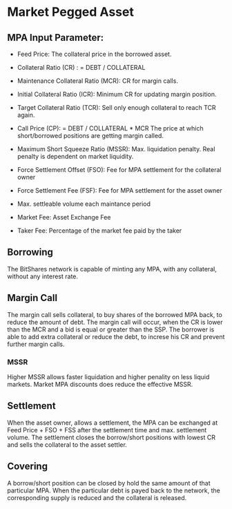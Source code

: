 # Market Pegged Asset

## MPA Input Parameter:
- Feed Price: The collateral price in the borrowed asset.
- Collateral Ratio (CR) : = DEBT / COLLATERAL
- Maintenance Collateral Ratio (MCR): CR for margin calls.
- Initial Collateral Ratio (ICR): Minimum CR for updating margin position. 
- Target Collateral Ratio (TCR): Sell only enough collateral to reach TCR again.
- Call Price (CP): = DEBT / COLLATERAL * MCR The price at which short/borrowed positions are getting margin called.
- Maximum Short Squeeze Ratio (MSSR): Max. liquidation penalty. Real penalty is dependent on market liquidity.


- Force Settlement Offset (FSO): Fee for MPA settlement for the collateral owner
- Force Settlement Fee (FSF): Fee for MPA settlement for the asset owner
- Max. settleable volume each maintance period


- Market Fee: Asset Exchange Fee
- Taker Fee: Percentage of the market fee paid by the taker


## Borrowing
The BitShares network is capable of minting any MPA, with any collateral, without any interest rate.

## Margin Call
The margin call sells collateral, to buy shares of the borrowed MPA back, to reduce the amount of debt. 
The margin call will occur, when the CR is lower than the MCR and a bid is equal or greater than the SSP.
The borrower is able to add extra collateral or reduce the debt, to increse his CR and prevent further margin calls. 

### MSSR
Higher MSSR allows faster liquidation and higher penality on less liquid markets. Market MPA discounts does reduce the effective MSSR.

## Settlement
When the asset owner, allows a settlement, the MPA can be exchanged at Feed Price + FSO + FSS after the settlement time and max. settlement volume. The settlement closes the borrow/short positions with lowest CR and sells the collateral to the asset settler.

## Covering
A borrow/short position can be closed by hold the same amount of that particular MPA. When the particular debt is payed back to the network, the corresponding supply is reduced and the collateral is released.
